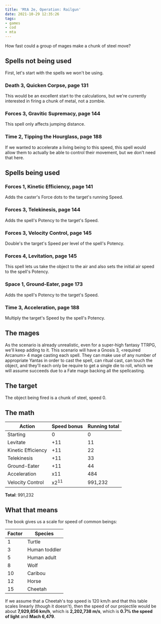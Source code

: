 ```yaml
---
title: 'MtA 2e, Operation: Railgun'
date: 2021-10-29 12:35:26
tags:
- games
- cod
- mta
---
```


How fast could a group of mages make a chunk of steel move?

<!-- more -->

## Spells not being used

First, let's start with the spells we won't be using.

### Death 3, Quicken Corpse, page 131

This would be an excellent start to the calculations, but we're currently interested in firing a chunk of metal, not a zombie.

### Forces 3, Gravitic Supremacy, page 144

This spell only affects jumping distance.

### Time 2, Tipping the Hourglass, page 188

If we wanted to accelerate a living being to this speed, this spell would allow them to actually be able to control their movement, but we don't need that here.

## Spells being used

### Forces 1, Kinetic Efficiency, page 141

Adds the caster's Force dots to the target's running Speed.

### Forces 3, Telekinesis, page 144

Adds the spell's Potency to the target's Speed.

### Forces 3, Velocity Control, page 145

Double's the target's Speed per level of the spell's Potency.

### Forces 4, Levitation, page 145

This spell lets us take the object to the air and also sets the initial air speed to the spell's Potency.

### Space 1, Ground-Eater, page 173

Adds the spell's Potency to the target's Speed.

### Time 3, Acceleration, page 188

Multiply the target's Speed by the spell's Potency.

## The mages

As the scenario is already unrealistic, even for a super-high fantasy TTRPG, we'll keep adding to it. This scenario will have a Gnosis 3, \<required Arcanum\> 4 mage casting each spell. They can make use of any number of appropriate Yantas in order to cast the spell, can ritual cast, can touch the object, and they'll each only be require to get a single die to roll, which we will assume succeeds due to a Fate mage backing all the spellcasting.

## The target

The object being fired is a chunk of steel, speed 0.

## The math

|Action|Speed bonus|Running total|
|---|---|---|
|Starting|0|0|
|Levitate|+11|11|
|Kinetic Efficiency|+11|22|
|Telekinesis|+11|33|
|Ground-Eater|+11|44|
|Acceleration|x11|484|
|Velocity Control|x2<sup>11</sup>|991,232|

**Total**: 991,232

## What that means

The book gives us a scale for speed of common beings:

|Factor|Species|
|---|---|
|1|Turtle|
|3|Human toddler|
|5|Human adult|
|8|Wolf|
|10|Caribou|
|12|Horse|
|15|Cheetah|

If we assume that a Cheetah's top speed is 120 km/h and that this table scales linearly (though it doesn't), then the speed of our projectile would be about **7,929,856 km/h**, which is **2,202,738 m/s**, which is **0.7% the speed of light** and **Mach 6,479**.
